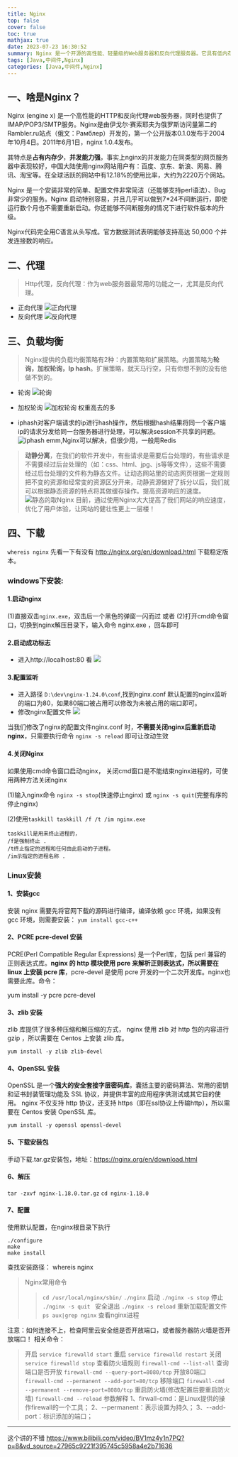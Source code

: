 ```yaml
---
title: Nginx
top: false
cover: false
toc: true
mathjax: true
date: 2023-07-23 16:30:52
summary: Nginx 是一个开源的高性能、轻量级的Web服务器和反向代理服务器。它具有低内存消耗和高并发连接处理能力，被广泛用于构建高性能的网站、应用程序和服务。
tags: [Java,中间件,Nginx]
categories: [Java,中间件,Nginx]
---
```


## 一、啥是Nginx？
Nginx (engine x) 是一个高性能的HTTP和反向代理web服务器，同时也提供了IMAP/POP3/SMTP服务。Nginx是由伊戈尔·赛索耶夫为俄罗斯访问量第二的Rambler.ru站点（俄文：Рамблер）开发的，第一个公开版本0.1.0发布于2004年10月4日。2011年6月1日，nginx 1.0.4发布。

其特点是**占有内存少**，**并发能力强**，事实上nginx的并发能力在同类型的网页服务器中表现较好，中国大陆使用nginx网站用户有：百度、京东、新浪、网易、腾讯、淘宝等。在全球活跃的网站中有12.18%的使用比率，大约为2220万个网站。

Nginx 是一个安装非常的简单、配置文件非常简洁（还能够支持perl语法）、Bug非常少的服务。Nginx 启动特别容易，并且几乎可以做到7*24不间断运行，即使运行数个月也不需要重新启动。你还能够不间断服务的情况下进行软件版本的升级。

Nginx代码完全用C语言从头写成。官方数据测试表明能够支持高达 50,000 个并发连接数的响应。


## 二、代理
> Http代理，反向代理：作为web服务器最常用的功能之一，尤其是反向代理。
- 正向代理
![正向代理](./Nginx/2-1.png)
- 反向代理
![反向代理](./Nginx/2-2.png)

## 三、负载均衡
>Nginx提供的负载均衡策略有2种：内置策略和扩展策略。内置策略为**轮询，加权轮询，Ip hash**。扩展策略，就天马行空，只有你想不到的没有他做不到的。
- 轮询
![轮询](./Nginx/3-1.png)

- 加权轮询
![加权轮询](./Nginx/3-2.png)
权重高去的多

- iphash对客户端请求的ip进行hash操作，然后根据hash结果将同一个客户端ip的请求分发给同一台服务器进行处理，可以解决session不共享的问题。
![iphash](./Nginx/3-3.png)
emm,Nginx可以解决，但很少用，一般用Redis

>**动静分离**，在我们的软件开发中，有些请求是需要后台处理的，有些请求是不需要经过后台处理的（如：css、html、jpg、js等等文件），这些不需要经过后台处理的文件称为静态文件。让动态网站里的动态网页根据一定规则把不变的资源和经常变的资源区分开来，动静资源做好了拆分以后，我们就可以根据静态资源的特点将其做缓存操作。提高资源响应的速度。
![静态的取Nginx](./Nginx/3-4.png)
目前，通过使用Nginx大大提高了我们网站的响应速度，优化了用户体验，让网站的健壮性更上一层楼！

## 四、下载
`whereis nginx` 先看一下有没有
http://nginx.org/en/download.html 下载稳定版本。
### windows下安装:
#### 1.启动nginx 
(1)直接双击`nginx.exe`，双击后一个黑色的弹窗一闪而过
或者
(2)打开cmd命令窗口，切换到nginx解压目录下，输入命令 nginx.exe ，回车即可

#### 2.启动成功标志
- 进入http://localhost:80 看
![](./Nginx/4-2-1.png)

#### 3.配置监听
- 进入路径 `D:\dev\nginx-1.24.0\conf`,找到nginx.conf
默认配置的nginx监听的端口为80，如果80端口被占用可以修改为未被占用的端口即可。
- 修改nginx配置文件
![](./Nginx/4-3-1.png)

当我们修改了nginx的配置文件nginx.conf 时，**不需要关闭nginx后重新启动nginx**，只需要执行命令 `nginx -s reload` 即可让改动生效

#### 4.关闭Nginx
如果使用cmd命令窗口启动nginx， 关闭cmd窗口是不能结束nginx进程的，可使用两种方法关闭nginx

(1)输入nginx命令 `nginx -s stop`(快速停止nginx) 或 `nginx -s quit`(完整有序的停止nginx)

(2)使用`taskkill taskkill /f /t /im nginx.exe`
```
taskkill是用来终止进程的，
/f是强制终止 .
/t终止指定的进程和任何由此启动的子进程。
/im示指定的进程名称 .
```

### Linux安装
#### 1、安装gcc
安装 nginx 需要先将官网下载的源码进行编译，编译依赖 gcc 环境，如果没有 gcc 环境，则需要安装：
`yum install gcc-c++`
#### 2、PCRE pcre-devel 安装

PCRE(Perl Compatible Regular Expressions) 是一个Perl库，包括 perl 兼容的正则表达式库。**nginx 的 http 模块使用 pcre 来解析正则表达式，所以需要在 linux 上安装 pcre 库**，pcre-devel 是使用 pcre 开发的一个二次开发库。nginx也需要此库。命令：

yum install -y pcre pcre-devel
#### 3、zlib 安装
zlib 库提供了很多种压缩和解压缩的方式， nginx 使用 zlib 对 http 包的内容进行 gzip ，所以需要在 Centos 上安装 zlib 库。

`yum install -y zlib zlib-devel`
#### 4、OpenSSL 安装
OpenSSL 是一个**强大的安全套接字层密码库**，囊括主要的密码算法、常用的密钥和证书封装管理功能及 SSL 协议，并提供丰富的应用程序供测试或其它目的使用。
nginx 不仅支持 http 协议，还支持 https（即在ssl协议上传输http），所以需要在 Centos 安装 OpenSSL 库。

`yum install -y openssl openssl-devel`
#### 5、下载安装包
手动下载.tar.gz安装包，地址：https://nginx.org/en/download.html

#### 6、解压
`tar -zxvf nginx-1.18.0.tar.gz`
`cd nginx-1.18.0`
#### 7、配置

使用默认配置，在nginx根目录下执行
```
./configure
make
make install
```
查找安装路径： whereis nginx
>Nginx常用命令
>>`cd /usr/local/nginx/sbin/`
`./nginx`  启动
`./nginx -s stop`  停止
`./nginx -s quit ` 安全退出
`./nginx -s reload`  重新加载配置文件
`ps aux|grep nginx`  查看nginx进程

注意：如何连接不上，检查阿里云安全组是否开放端口，或者服务器防火墙是否开放端口！
相关命令：
>开启
`service firewalld start`
重启
`service firewalld restart`
关闭
`service firewalld stop`
查看防火墙规则
`firewall-cmd --list-all` 
查询端口是否开放
`firewall-cmd --query-port=8080/tcp`
开放80端口
`firewall-cmd --permanent --add-port=80/tcp`
移除端口
`firewall-cmd --permanent --remove-port=8080/tcp`
重启防火墙(修改配置后要重启防火墙)
`firewall-cmd --reload`
参数解释
1、firwall-cmd：是Linux提供的操作firewall的一个工具；
2、--permanent：表示设置为持久；
3、--add-port：标识添加的端口；

---
这个讲的不错
https://www.bilibili.com/video/BV1mz4y1n7PQ?p=8&vd_source=27965c9221f395745c5958a4e2b71636